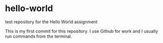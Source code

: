 # hello-world
test repository for the Hello World assignment

This is my first commit for this repository. I use Github for work and I usually run commands from the terminal. 
